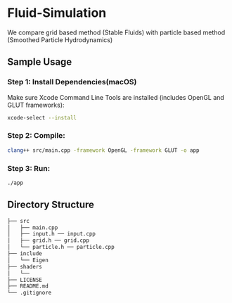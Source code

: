 # Fluid-Simulation
We compare grid based method (Stable Fluids) with particle based method (Smoothed Particle Hydrodynamics)

## Sample Usage

### Step 1: Install Dependencies(macOS)
Make sure Xcode Command Line Tools are installed (includes OpenGL and GLUT frameworks):

```bash
xcode-select --install
```
### Step 2: Compile:
```bash
clang++ src/main.cpp -framework OpenGL -framework GLUT -o app
```
### Step 3: Run:
```bash
./app 
```
## Directory Structure
```bash
├── src
│   ├── main.cpp
│   ├── input.h ── input.cpp
│   ├── grid.h ── grid.cpp
│   └── particle.h ── particle.cpp
├── include
│   └── Eigen
├── shaders
│   └── 
├── LICENSE
├── README.md
└── .gitignore
```